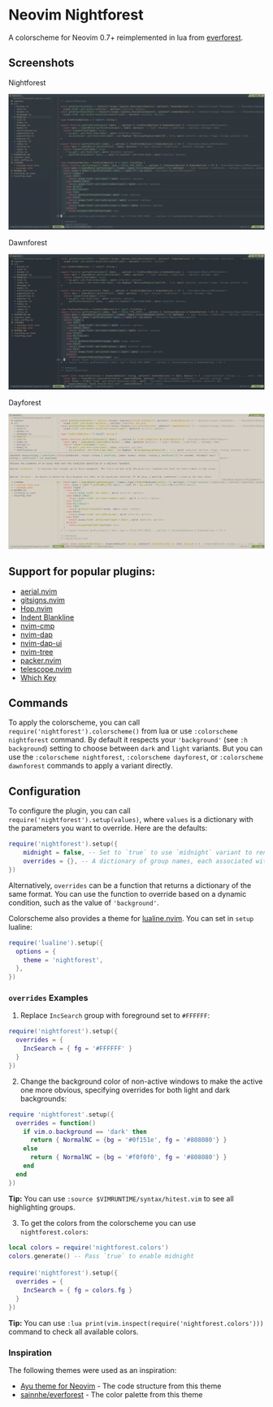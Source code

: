 # Neovim Nightforest

A colorscheme for Neovim 0.7+ reimplemented in lua from [everforest](https://github.com/sainnhe/everforest).

## Screenshots

Nightforest

![nightforest](screenshots/nightforest.jpg)

Dawnforest

![dawnforest](screenshots/dawnforest.jpg)

Dayforest

![dayforest](screenshots/dayforest.jpg)

## Support for popular plugins:

  - [aerial.nvim](https://github.com/stevearc/aerial.nvim)
  - [gitsigns.nvim](https://github.com/lewis6991/gitsigns.nvim)
  - [Hop.nvim](https://github.com/phaazon/hop.nvim)
  - [Indent Blankline](https://github.com/lukas-reineke/indent-blankline.nvim/tree/lua)
  - [nvim-cmp](https://github.com/hrsh7th/nvim-cmp)
  - [nvim-dap](https://github.com/mfussenegger/nvim-dap)
  - [nvim-dap-ui](https://github.com/rcarriga/nvim-dap-ui)
  - [nvim-tree](https://github.com/kyazdani42/nvim-tree.lua)
  - [packer.nvim](https://github.com/wbthomason/packer.nvim)
  - [telescope.nvim](https://github.com/nvim-telescope/telescope.nvim)
  - [Which Key](https://github.com/folke/which-key.nvim)

## Commands

To apply the colorscheme, you can call `require('nightforest').colorscheme()` from lua or use `:colorscheme nightforest` command. By default it respects your `'background'` (see `:h background`) setting to choose between `dark` and `light` variants. But you can use the `:colorscheme nightforest`, `:colorscheme dayforest`, or `:colorscheme dawnforest` commands to apply a variant directly.

## Configuration

To configure the plugin, you can call `require('nightforest').setup(values)`, where `values` is a dictionary with the parameters you want to override. Here are the defaults:

```lua
require('nightforest').setup({
    midnight = false, -- Set to `true` to use `midnight` variant to render a deep dark background.
    overrides = {}, -- A dictionary of group names, each associated with a dictionary of parameters (`bg`, `fg`, `sp` and `style`) and colors in hex.
})
```

Alternatively, `overrides` can be a function that returns a dictionary of the same format. You can use the function to override based on a dynamic condition, such as the value of `'background'`.

Colorscheme also provides a theme for [lualine.nvim](https://github.com/nvim-lualine/lualine.nvim). You can set in `setup` lualine:

```lua
require('lualine').setup({
  options = {
    theme = 'nightforest',
  },
})
```

### `overrides` Examples

1. Replace `IncSearch` group with foreground set to `#FFFFFF`:

```lua
require('nightforest').setup({
  overrides = {
    IncSearch = { fg = '#FFFFFF' }
  }
})
```

2. Change the background color of non-active windows to make the active one more obvious, specifying overrides for both light and dark backgrounds:

```lua
require 'nightforest'.setup({
  overrides = function()
    if vim.o.background == 'dark' then
      return { NormalNC = {bg = '#0f151e', fg = '#808080'} }
    else
      return { NormalNC = {bg = '#f0f0f0', fg = '#808080'} }
    end
  end
})

```

**Tip:** You can use `:source $VIMRUNTIME/syntax/hitest.vim` to see all highlighting groups.

3. To get the colors from the colorscheme you can use `nightforest.colors`:

```lua
local colors = require('nightforest.colors')
colors.generate() -- Pass `true` to enable midnight

require('nightforest').setup({
  overrides = {
    IncSearch = { fg = colors.fg }
  }
})
```

**Tip:** You can use `:lua print(vim.inspect(require('nightforest.colors')))` command to check all available colors.

### Inspiration

The following themes were used as an inspiration:

- [Ayu theme for Neovim](https://github.com/Shatur/neovim-ayu) - The code structure from this theme
- [sainnhe/everforest](https://github.com/sainnhe/everforest) - The color palette from this theme
